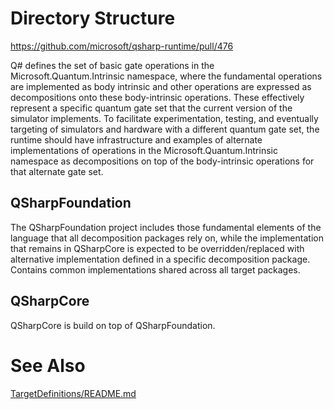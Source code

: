 # Directory Structure

https://github.com/microsoft/qsharp-runtime/pull/476

Q# defines the set of basic gate operations in the Microsoft.Quantum.Intrinsic namespace, 
where the fundamental operations are implemented as body intrinsic 
and other operations are expressed as decompositions onto these body-intrinsic operations. 
These effectively represent a specific quantum gate set that the current version of the simulator implements. 
To facilitate experimentation, testing, and eventually targeting of simulators and hardware with a different quantum gate set,
the runtime should have infrastructure and examples of alternate implementations of operations 
in the Microsoft.Quantum.Intrinsic namespace as decompositions 
on top of the body-intrinsic operations for that alternate gate set.

## **QSharpFoundation**
The QSharpFoundation project includes those fundamental elements of the language 
that all decomposition packages rely on, while the implementation that remains in QSharpCore 
is expected to be overridden/replaced with alternative implementation defined in a specific decomposition package.
Contains common implementations shared across all target packages.

## **QSharpCore**
QSharpCore is build on top of QSharpFoundation.


# See Also
[TargetDefinitions/README.md](TargetDefinitions/README.md )
